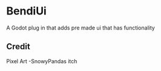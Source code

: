 # BendiUi
 A Godot plug in that adds pre made ui that has functionality
## Credit
Pixel Art -SnowyPandas itch
